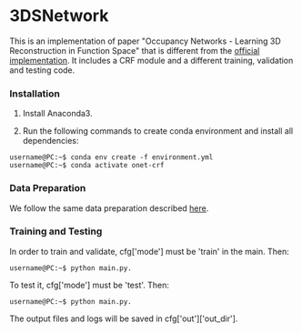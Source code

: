# 3DSNetwork
This is an implementation of paper "Occupancy Networks - Learning 3D Reconstruction in Function Space" that is different from the [official implementation](https://github.com/autonomousvision/occupancy_networks). It includes a CRF module and a different training, validation and testing code. 

### Installation

1. Install Anaconda3.

2. Run the following commands to create conda environment and install all dependencies:

```console
username@PC:~$ conda env create -f environment.yml
username@PC:~$ conda activate onet-crf
```
### Data Preparation
We follow the same data preparation described [here](https://github.com/autonomousvision/occupancy_networks).
### Training and Testing
In order to train and validate, cfg['mode'] must be 'train' in the main. Then:
```console
username@PC:~$ python main.py.
```
To test it, cfg['mode'] must be 'test'. Then:
```console
username@PC:~$ python main.py.
```

The output files and logs will be saved in cfg['out']['out_dir'].
